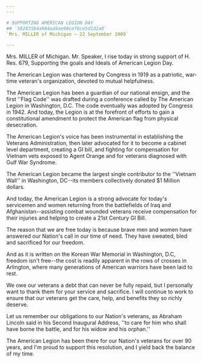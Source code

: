 ```yaml
---
---

# SUPPORTING AMERICAN LEGION DAY
## `582435b4a964ad4ae98cef6ce5d1d2a0`
`Mrs. MILLER of Michigan — 22 September 2009`

---
```



Mrs. MILLER of Michigan. Mr. Speaker, I rise today in strong support 
of H. Res. 679, Supporting the goals and Ideals of American Legion Day.

The American Legion was chartered by Congress in 1919 as a patriotic, 
war-time veteran's organization, devoted to mutual helpfulness.

The American Legion has been a guardian of our national ensign, and 
the first ''Flag Code'' was drafted during a conference called by The 
American Legion in Washington, D.C. The code eventually was adopted by 
Congress in 1942. And today, the Legion is at the forefront of efforts 
to gain a constitutional amendment to protect the American flag from 
physical desecration.

The American Legion's voice has been instrumental in establishing the 
Veterans Administration, then later advocated for it to become a 
cabinet level department, creating a GI bill, and fighting for 
compensation for Vietnam vets exposed to Agent Orange and for veterans 
diagnosed with Gulf War Syndrome.

The American Legion became the largest single contributor to the 
''Vietnam Wall'' in Washington, DC--its members collectively donated $1 
Million dollars.

And today, the American Legion is a strong advocate for today's 
servicemen and women returning from the battlefields of Iraq and 
Afghanistan--assisting combat wounded veterans receive compensation for 
their injuries and helping to create a 21st Century GI Bill.

The reason that we are free today is because brave men and women have 
answered our Nation's call in our time of need. They have sweated, bled 
and sacrificed for our freedom.

And as it is written on the Korean War Memorial in Washington, D.C, 
freedom isn't free--the cost is readily apparent in the rows of crosses 
in Arlington, where many generations of American warriors have been 
laid to rest.

We owe our veterans a debt that can never be fully repaid, but I 
personally want to thank them for your service and sacrifice. I will 
continue to work to ensure that our veterans get the care, help, and 
benefits they so richly deserve.

Let us remember our obligations to our Nation's veterans, as Abraham 
Lincoln said in his Second Inaugural Address, ''to care for him who 
shall have borne the battle, and for his widow and his orphan.''

The American Legion has been there for our Nation's veterans for over 
90 years, and I'm proud to support this resolution, and I yield back 
the balance of my time.
